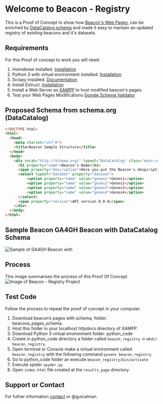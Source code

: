 # Welcome to Beacon - Registry

This is a Proof of Concept to show how [Beacon's Web Pages](https://beacon-network.org/#/), can be enriched by [DataCatalog schema](http://schema.org/DataCatalog) and made it easy to mantain an updated registry of existing beacons and it's datasets.

## Requirements
For this Proof of concept to work you will need:
1. Homebrew installed. [Installation](https://brew.sh/)
2. Python 3 with virtual environment installed. [Installation](https://www.digitalocean.com/community/tutorials/how-to-install-python-3-and-set-up-a-local-programming-environment-on-macos)
3. Scrapy installed. [Documentation](https://doc.scrapy.org/en/latest/intro/tutorial.html)
4. Install Extruct. [Installation](https://github.com/scrapinghub/extruct)
5. Install a Web Server as [XAMPP](https://www.apachefriends.org/index.html) to host modified beacon's pages.
6. Test your Web Pages Modifications [Google Schema Validator](https://search.google.com/structured-data/testing-tool)

## Proposed Schema from schema.org (DataCatalog)
```html
<!DOCTYPE html>
<html>
  <head>
    <meta charset="utf-8">
    <title>Beacon Sample Structure</title>
  </head>
  <body>
    <div vocab="http://Schema.org/" typeof="DataCatalog" class="main-container">
      <h1 property="name">Beacon's Name</h1>
      <span property="description">Here you put the Beacon's despcription</span>
      <select typeof="DataSet" property="dataset">
          <option property="name" value="genes1">Genes1</option>
          <option property="name" value="genes2">Genes2</option>
          <option property="name" value="genes3">Genes3</option>
          <option property="name" value="genes4">Genes4</option>
      </select>
      <span property="version">API version 0.0.0</span>
    </div>
  </body>
</html>
```
## Sample Beacon GA4GH Beacon with DataCatalog Schema
![Sample of GA4GH Beacon with ](http://gdurl.com/SI21)

## Process
This image summarises the process of this Proof Of Concept
![Image of Beacon - Registry Project](http://gdurl.com/MJFd)

## Test Code
Follow the process to repeat the proof of concept in your computer.
1. Download beacon’s pages with schema, folder: beacons_pages_schema.
2. Host this folder in your localhost httpdocs directory of XAMPP
3. Download Python 3 virtual environment folder: python_code 
4. Create in python_code directory a folder called `beacon_registry` -> `mkdir beacon_registry`.
5. Open terminal or Console make a virtual environment called `beacon_registry` with the following command `pyvenv beacon_registry`
6. Go to python_code folder an execute `beacon_registry/bin/activate`
7. Execute spider `spyder.py`
8. Open `index.html` file created at the `results_page` directory.

## Support or Contact
For futher information [contact](mailto:guillermo.calderon@elixir-europe.org) or @guicalman.
